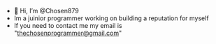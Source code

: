 - 👋 Hi, I’m @Chosen879
- Im a juinior programmer working on building a reputation for myself
- If you need to contact me my email is "thechosenprogrammer@gmail.com"

